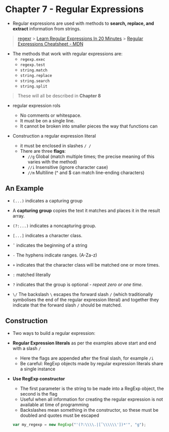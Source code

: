 # Chapter 7 - Regular Expressions

- Regular expressions are used with methods to **search, replace, and extract** information from strings.

> [regexr](https://regexr.com/) > [Learn Regular Expressions In 20 Minutes](https://www.youtube.com/watch?v=rhzKDrUiJVk&t) > [Regular Expressions Cheatsheet - MDN](https://developer.mozilla.org/en-US/docs/Web/JavaScript/Guide/Regular_Expressions/Cheatsheet)

- The methods that work with regular expressions are:
  - `regexp.exec`
  - `regexp.test`
  - `string.match`
  - `string.replace`
  - `string.search`
  - `string.split`

> These will all be described in **Chapter 8**

- regular expression rols

  - No comments or whitespace.
  - It must be on a single line.
  - It cannot be broken into smaller pieces the way that functions can

- Construction a regular expression literal
  - it must be enclosed in slashes `/ /`
  - There are three **flags**:
    - `//g` Global (match multiple times; the precise meaning of this varies with the method)
    - `//i` Insensitive (ignore character case)
    - `//m` Multiline (^ and $ can match line-ending characters)

## An Example

- `(...)` indicates a capturing group
- A **capturing group** copies the text it matches and places it in the result array.
- `(?:...)` indicates a noncapturing group.
- `[...]` indicates a character class.

- `ˆ` indicates the beginning of a string
- `-` The hyphens indicate ranges. (A-Za-z)
- `+` indicates that the character class will be matched one or more times.
- `:` matched literally
- `?` indicates that the group is optional - _repeat zero or one time_.
- `\/` The backslash `\` escapes the forward slash `/` (which traditionally symbolises the end of the regular expression literal) and together they indicate that the forward slash `/` should be matched.

## Construction

- Two ways to build a regular expression:

- **Regular Expression literals** as per the examples above start and end with a slash `/`

  - Here the flags are appended after the final slash, for example `/i`
  - Be careful: RegExp objects made by regular expression literals share a single instance

- **Use RegExp constructor**

  - The first parameter is the string to be made into a RegExp object, the second is the flag
  - Useful when all information for creating the regular expression is not available at time of programming
  - Backslashes mean something in the constructor, so these must be doubled and quotes must be escaped

  ```js
  var my_regexp = new RegExp("'(?:\\\\.|[ˆ\\\\\\'])*'", "g");
  ```
